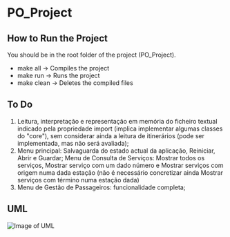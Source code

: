 # PO_Project

## How to Run the Project
You should be in the root folder of the project (PO_Project).
* make all -> Compiles the project
* make run -> Runs the project
* make clean -> Deletes the compiled files

## To Do
1. Leitura, interpretação e representação em memória do ficheiro textual indicado pela propriedade import (implica implementar algumas classes do "core"), sem considerar ainda a leitura de itinerários (pode ser implementada, mas não será avaliada);
2. Menu principal: Salvaguarda do estado actual da aplicação, Reiniciar, Abrir e Guardar;
Menu de Consulta de Serviços: Mostrar todos os serviços, Mostrar serviço com um dado número e Mostrar serviços com origem numa dada estação (não é necessário concretizar ainda Mostrar serviços com término numa estação dada)
3. Menu de Gestão de Passageiros: funcionalidade completa;

## UML
![Image of UML](http://diogoredin.me/aux/uml.png)
